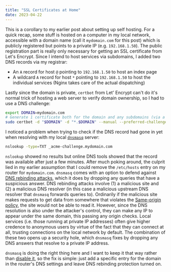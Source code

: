 ```yaml
---
title: "SSL Certificates at Home"
date: 2023-04-22
---
```


This is a corollary to my earlier post about setting up self hosting. For a quick recap, some stuff is hosted on a computer in my local network, accessible with a domain name (call it `mydomain.com` for this post) which is publicly registered but points to a private IP (e.g. `192.168.1.50`). The public registration part is really only necessary for getting an SSL certificate from Let's Encrypt. Since I intend to host services via subdomains, I added two DNS records via my registrar:

* An `A` record for host `@` pointing to `192.168.1.50` to host an index page
* A wildcard `A` record for host `*` pointing to `192.168.1.50` to host the individual services (Nginx takes care of the actual dispatching)

Lastly since the domain is private, `certbot` from Let' Encrypt can't do it's normal trick of hosting a web server to verify domain ownership, so I had to use a DNS challenge:

```bash
export DOMAIN=mydomain.com
# Generate 1 certificate both for the domain and any subdomains (via a wildcard cert)
sudo certbot -d "$DOMAIN" -d "*.$DOMAIN" --manual --preferred-challenges dns certonly --register-unsafely-without-email --agree-tos
```

I noticed a problem when trying to check if the DNS record had gone in yet when resolving with my local [`dnsmasq`](https://en.wikipedia.org/wiki/Dnsmasq) server:

```bash
nslookup -type=TXT _acme-challenge.mydomain.com
```

`nslookup` showed no results but online DNS tools showed that the record was available after just a few minutes. After much poking around, the culprit lied in my earlier assumption that I could remove the `/etc/hosts` entry on my router for `mydomain.com`. `dnsmasq` comes with an option to defend against [DNS rebinding attacks](https://en.wikipedia.org/wiki/DNS_rebinding), which it does by dropping any queries that have a suspicious answer. DNS rebinding attacks involve (1) a malicious site and (2) a malicious DNS resolver (in this case a malicious upstream DNS resolver that `dnsmasq` forwards queries to). Ordinarily if the malicious site makes requests to get data from somewhere that violates the [Same-origin policy](https://en.wikipedia.org/wiki/Same-origin_policy), the site would not be able to read it. However, since the DNS resolution is also under the attacker's control, they can make any IP to appear under the same domain, this passing any origin checks. Local services (i.e. those running at private IP addresses) often give higher credence to anonymous users by virtue of the fact that they can connect at all, trusting connections on the local network by default. The combination of these two opens up a security hole, which `dnsmasq` fixes by dropping any DNS answers that resolve to a private IP address.

`dnsmasq` is doing the right thing here and I want to keep it that way rather than [disable it](https://serverfault.com/questions/419828/dnsmasq-swallows-local-a-entries), so the fix is simple: just add a specific entry for the domain in the router's DNS settings and leave DNS rebinding protection turned on.
